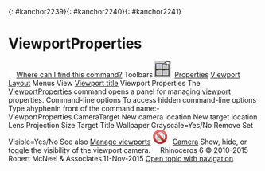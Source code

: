 ---
---

{: #kanchor2239}{: #kanchor2240}{: #kanchor2241}
# ViewportProperties
 [![images/transparent.gif](images/transparent.gif)Where can I find this command?](javascript:void(0);) Toolbars
![images/viewportproperties.png](images/viewportproperties.png) [Properties](properties-toolbar.html)  [Viewport Layout](viewport-layout-toolbar.html) 
Menus
View
 [Viewport title](rhino-window.html#viewport-title-menu) 
Viewport Properties
The [ViewportProperties](viewport.html) command opens a panel for managing [viewport](rhino-window.html#appwindow-viewports) properties.
Command-line options
To access hidden command-line options
Type ahyphenin front of the command name:-ViewportProperties.CameraTarget
New camera location
New target location
Lens
Projection
Size
Target
Title
Wallpaper
Grayscale=Yes/No
Remove
Set
Visible=Yes/No
See also
 [Manage viewports](sak-viewports.html) 
![images/-no-toolbar-button.png](images/-no-toolbar-button.png) [Camera](camera.html) 
Show, hide, or toggle the visibility of the viewport camera.
&#160;
&#160;
Rhinoceros 6 © 2010-2015 Robert McNeel &amp; Associates.11-Nov-2015
 [Open topic with navigation](viewportproperties.html) 

